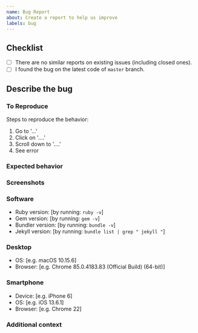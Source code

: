 ```yaml
---
name: Bug Report
about: Create a report to help us improve
labels: bug
---
```


## Checklist
<!-- Please complete the following list of tasks, and then check it by change the "[ ]" to "[x]" -->
- [ ] There are no similar reports on existing issues (including closed ones).
- [ ] I found the bug on the latest code of `master` branch.

## Describe the bug
<!-- A clear and concise description of what the bug is. -->

### To Reproduce

Steps to reproduce the behavior:

1. Go to '...'
2. Click on '....'
3. Scroll down to '....'
4. See error

### Expected behavior
<!-- A clear and concise description of what you expected to happen. -->

### Screenshots
<!-- If applicable, add screenshots to help explain your problem. -->

### Software
<!-- Please complete the following information -->
- Ruby version: [by running: `ruby -v`]
- Gem version: [by running: `gem -v`]
- Bundler version: [by running: `bundle -v`]
- Jekyll version: [by running: `bundle list | grep " jekyll "`]

### Desktop
<!-- Please complete the following information -->
- OS: [e.g. macOS 10.15.6]
- Browser: [e.g. Chrome 85.0.4183.83 (Official Build) (64-bit)]

### Smartphone
<!-- please complete the following information -->
- Device: [e.g. iPhone 6]
- OS: [e.g. iOS 13.6.1]
- Browser: [e.g. Chrome 22]

### Additional context
<!-- Add any other context about the problem here. -->

